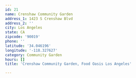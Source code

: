 ```yaml
---
id: 21
name: Crenshaw Community Garden
address_1: 1423 S Crenshaw Blvd
address_2: ''
city: Los Angeles
state: CA
zipcode: '90019'
phone: ''
latitude: '34.046196'
longitude: '-118.327627'
category: Community Garden
hours: []
title: 'Crenshaw Community Garden, Food Oasis Los Angeles'

---
```

